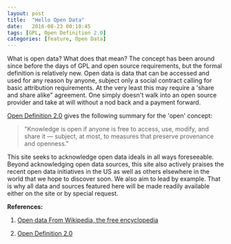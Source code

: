 ```yaml
---
layout: post
title:  "Hello Open Data"
date:   2016-08-23 00:10:45
tags: [GPL, Open Definition 2.0]
categories: [feature, Open Data]
---
```


What is open data? What does that mean? The concept has been around since before the days of GPL and open source requirements, but the formal definition is relatively new. Open data is data that can be accessed and used for any reason by anyone, subject only a social contract calling for basic attribution requirements. At the very least this may require a 'share and share alike" agreement. One simply doesn't walk into an open source provider and take at will without a nod back and a payment forward.

[Open Definition 2.0](http://opendefinition.org/od/2.1/en/) gives the following summary for the 'open' concept:  

> "Knowledge is open if anyone is free to access, use, modify, and share it — subject, at most, to measures that preserve provenance and openness."  

This site seeks to acknowledge open data ideals in all ways foreseeable. Beyond acknowledging open data sources, this site also actively praises the recent open data initiatives in the US as well as others elsewhere in the world that we hope to discover soon. We also aim to lead by example. That is why all data and sources featured here will be made readily available either on the site or by special request.


__References:__  

1. [Open data From Wikipedia, the free encyclopedia](https://en.wikipedia.org/wiki/Open_data)  

2. [Open Definition 2.0](http://opendefinition.org/od/2.1/en/)  
